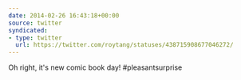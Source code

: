 ```yaml
---
date: 2014-02-26 16:43:18+00:00
source: twitter
syndicated:
- type: twitter
  url: https://twitter.com/roytang/statuses/438715908677046272/
---
```


Oh right, it's new comic book day! #pleasantsurprise